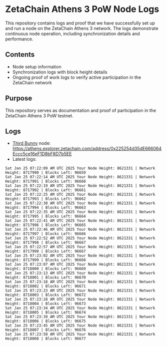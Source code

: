 # ZetaChain Athens 3 PoW Node Logs
This repository contains logs and proof that we have successfully set up and run a node on the ZetaChain Athens 3 network. The logs demonstrate continuous node operation, including synchronization details and performance.

## Contents
- Node setup information
- Synchronization logs with block height details
- Ongoing proof of work logs to verify active participation in the ZetaChain network

## Purpose
This repository serves as documentation and proof of participation in the ZetaChain Athens 3 PoW testnet.

## Logs

- [Third Bunny](https://thirdbunny.xyz/) node: https://athens.explorer.zetachain.com/address/0x225254d35dE666064Eccc5ce16eF1D8bF8D7b5EE
- Latest logs:
```
Sat Jan 25 07:22:09 AM UTC 2025 Your Node Height: 8621331 | Network Height: 8717990 | Blocks Left: 96659
Sat Jan 25 07:22:14 AM UTC 2025 Your Node Height: 8621331 | Network Height: 8717991 | Blocks Left: 96660
Sat Jan 25 07:22:19 AM UTC 2025 Your Node Height: 8621331 | Network Height: 8717992 | Blocks Left: 96661
Sat Jan 25 07:22:25 AM UTC 2025 Your Node Height: 8621331 | Network Height: 8717993 | Blocks Left: 96662
Sat Jan 25 07:22:30 AM UTC 2025 Your Node Height: 8621331 | Network Height: 8717994 | Blocks Left: 96663
Sat Jan 25 07:22:35 AM UTC 2025 Your Node Height: 8621331 | Network Height: 8717995 | Blocks Left: 96664
Sat Jan 25 07:22:41 AM UTC 2025 Your Node Height: 8621331 | Network Height: 8717996 | Blocks Left: 96665
Sat Jan 25 07:22:46 AM UTC 2025 Your Node Height: 8621331 | Network Height: 8717997 | Blocks Left: 96666
Sat Jan 25 07:22:52 AM UTC 2025 Your Node Height: 8621331 | Network Height: 8717998 | Blocks Left: 96667
Sat Jan 25 07:22:57 AM UTC 2025 Your Node Height: 8621331 | Network Height: 8717998 | Blocks Left: 96667
Sat Jan 25 07:23:02 AM UTC 2025 Your Node Height: 8621331 | Network Height: 8717999 | Blocks Left: 96668
Sat Jan 25 07:23:07 AM UTC 2025 Your Node Height: 8621331 | Network Height: 8718000 | Blocks Left: 96669
Sat Jan 25 07:23:13 AM UTC 2025 Your Node Height: 8621331 | Network Height: 8718001 | Blocks Left: 96670
Sat Jan 25 07:23:18 AM UTC 2025 Your Node Height: 8621331 | Network Height: 8718002 | Blocks Left: 96671
Sat Jan 25 07:23:23 AM UTC 2025 Your Node Height: 8621331 | Network Height: 8718003 | Blocks Left: 96672
Sat Jan 25 07:23:28 AM UTC 2025 Your Node Height: 8621331 | Network Height: 8718004 | Blocks Left: 96673
Sat Jan 25 07:23:34 AM UTC 2025 Your Node Height: 8621331 | Network Height: 8718005 | Blocks Left: 96674
Sat Jan 25 07:23:39 AM UTC 2025 Your Node Height: 8621331 | Network Height: 8718006 | Blocks Left: 96675
Sat Jan 25 07:23:45 AM UTC 2025 Your Node Height: 8621331 | Network Height: 8718007 | Blocks Left: 96676
Sat Jan 25 07:23:50 AM UTC 2025 Your Node Height: 8621331 | Network Height: 8718008 | Blocks Left: 96677
```
